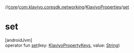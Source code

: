 //[core](../../../index.md)/[com.klaviyo.coresdk.networking](../index.md)/[KlaviyoProperties](index.md)/[set](set.md)

# set

[androidJvm]\
operator fun [set](set.md)(key: [KlaviyoPropertyKeys](../-klaviyo-property-keys/index.md), value: [String](https://kotlinlang.org/api/latest/jvm/stdlib/kotlin/-string/index.html))
